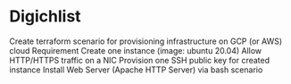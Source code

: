 # Digichlist

Create terraform scenario for provisioning infrastructure on GCP (or AWS) cloud
Requirement
Create one instance (image: ubuntu 20.04)
Allow HTTP/HTTPS traffic on a NIC
Provision one SSH public key for created instance
Install Web Server (Apache HTTP Server) via bash scenario
